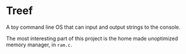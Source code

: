 # Treef

A toy command line OS that can input and output strings to the console.

The most interesting part of this project is the home made unoptimized memory manager, in `ram.c`.